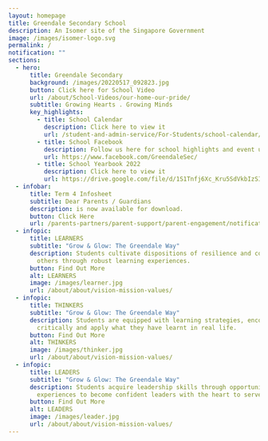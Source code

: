 ```yaml
---
layout: homepage
title: Greendale Secondary School
description: An Isomer site of the Singapore Government
image: /images/isomer-logo.svg
permalink: /
notification: ""
sections:
  - hero:
      title: Greendale Secondary
      background: /images/20220517_092823.jpg
      button: Click here for School Video
      url: /about/School-Videos/our-home-our-pride/
      subtitle: Growing Hearts . Growing Minds
      key_highlights:
        - title: School Calendar
          description: Click here to view it
          url: /student-and-admin-service/For-Students/school-calendar/
        - title: School Facebook
          description: Follow us here for school highlights and event updates!
          url: https://www.facebook.com/GreendaleSec/
        - title: School Yearbook 2022
          description: Click here to view it
          url: https://drive.google.com/file/d/1S1Tnfj6Xc_Kru5SdVkbIzSIbSyGBumtn/view?usp=sharing
  - infobar:
      title: Term 4 Infosheet
      subtitle: Dear Parents / Guardians
      description: is now available for download.
      button: Click Here
      url: /parents-partners/parent-support/parent-engagement/notification-to-parents/termly-letters/
  - infopic:
      title: LEARNERS
      subtitle: "Grow & Glow: The Greendale Way"
      description: Students cultivate dispositions of resilience and compassion for
        others through robust learning experiences.
      button: Find Out More
      alt: LEARNERS
      image: /images/learner.jpg
      url: /about/about/vision-mission-values/
  - infopic:
      title: THINKERS
      subtitle: "Grow & Glow: The Greendale Way"
      description: Students are equipped with learning strategies, encouraged to think
        critically and apply what they have learnt in real life.
      button: Find Out More
      alt: THINKERS
      image: /images/thinker.jpg
      url: /about/about/vision-mission-values/
  - infopic:
      title: LEADERS
      subtitle: "Grow & Glow: The Greendale Way"
      description: Students acquire leadership skills through opportunities and
        experiences to become confident leaders with the heart to serve.
      button: Find Out More
      alt: LEADERS
      image: /images/leader.jpg
      url: /about/about/vision-mission-values/
---
```


